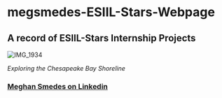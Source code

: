 # megsmedes-ESIIL-Stars-Webpage
## A record of ESIIL-Stars Internship Projects

![IMG_1934](https://user-images.githubusercontent.com/127235615/225438645-063f0dc2-fe58-4e51-9df1-cad0498e6110.jpeg)

*Exploring the Chesapeake Bay Shoreline*
### [Meghan Smedes on Linkedin](https://www.linkedin.com/in/meghan-smedes-4008586?lipi=urn%3Ali%3Apage%3Ad_flagship3_profile_view_base_contact_details%3BvyDu%2BOc%2BSL2hIYtFP5mLWA%3D%3D)
